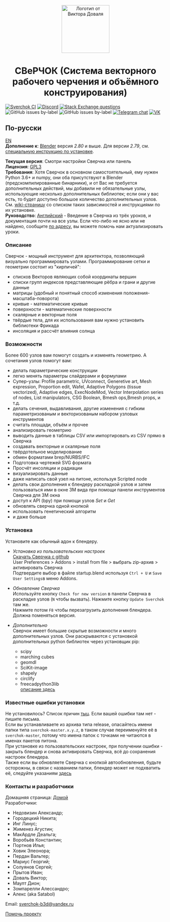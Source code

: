 <p align="center">
<a href="http://nortikin.github.io/sverchok/">
<img src="ui/logo/png/sverchock_icon_t.png" width="150" title="Логотип от Виктора Доваля">
</a>
</p>
<h1 align="center">СВеРЧОК (Система векторного рабочего черчения и объёмного конструирования)</h1>

[![Sverchok CI](https://github.com/nortikin/sverchok/actions/workflows/test-sverchok.yml/badge.svg?event=push)](https://github.com/nortikin/sverchok/actions/workflows/test-sverchok.yml)
<a href="https://discord.gg/pjHHhjJz8Z"><img alt="Discord" src="https://img.shields.io/discord/745273148018262158"></a>
[![Stack Exchange questions](https://img.shields.io/stackexchange/blender/t/sverchok?label=StackExchange)](https://blender.stackexchange.com/questions/tagged/sverchok)
![GitHub issues by-label](https://img.shields.io/github/issues/nortikin/sverchok/Proposal%20:bulb:?color=%237de57b&label=Proposal)
![GitHub issues by-label](https://img.shields.io/github/issues/nortikin/sverchok/bug%20:bug:?color=%23f4f277&label=Bug)
[![Telegram chat](https://img.shields.io/badge/Telegram-2CA5E0?style=for-the-badge&logo=telegram&logoColor=white)](https://t.me/sverchok_3d)
[![VK](https://img.shields.io/badge/вконтакте-%232E87FB.svg?&style=for-the-badge&logo=vk&logoColor=white)](https://vk.com/sverchok_b3d)

## По-русски

[EN](https://github.com/nortikin/sverchok/blob/master/README.md)   
**Дополнение к**: [Blender](http://blender.org)  версия *2.80* и выше. Для версии *2.79*, см. [специальную инструкцию по установке](https://github.com/nortikin/sverchok/wiki/Sverchok-for-Blender-2.79-installation). 

**Текущая версия**: Смотри настройки Сверчка или панель   
**Лицензия**: [GPL3](http://www.gnu.org/licenses/quick-guide-gplv3.html)   
**Требования**: Хотя Сверчок в основном самостоятельный, ему нужен Python 3.6+ и numpy, они оба присутствуют в Blender (предскомпилированные бинарники), и от Вас не требуется дополнительных действий, мы добавили не обязательные узлы, использующие несколько дополнительных библиотек; если они у вас есть, то будет доступно большое количество дополнительных узлов. См. [wiki-страницу](https://github.com/nortikin/sverchok/wiki/Dependencies) со списком таких зависимостей и инструкциями по их установке.    
**Руководство**: [Английский](http://nortikin.github.io/sverchok/docs/main.html) - Введение в Сверчка из трёх уроков, и документация почти на все узлы. Если что-либо не ясно или не найдено, сообщите [по адресу](https://github.com/nortikin/sverchok/issues), вы можете помочь нам актуализировать уроки. 

  
### Описание
Сверчок - мощный инструмент для архитектора, позволяющий визуально программировать узлами. 
Программирование сетки и геометрии состоит из "кирпичей":  

  - списков Векторов являющих собой координаты вершин  
  - списки групп индексов представляющие рёбра и грани и другие данные  
  - матрицы (удобный и понятный способ изменения положения-масштаба-поворота)  
  - кривые - математические кривые  
  - поверхности - математические поверхности  
  - скалярные и векторные поля  
  - твёрдые тела, для их использования вам нужно установить библиотеки Фрикада  
  - инсоляция и рассчёт влияния солнца  
  

### Возможности
Более 600 узлов вам помогут создать и изменять геометрию. А сочетания узлов помогут вам:

  - делать параметрические конструкции  
  - легко менять параметры слайдерами и формулами  
  - Супер-узлы: Profile parametric, UVconnect, Generetive art, Mesh expression, Proportion edit, Wafel, Adaptive Polygons (tissue vectorized), Adaptive edges, ExecNodeMod, Vector Interpolation series of nodes, List manipulators, CSG Boolean, Bmesh ops,Bmesh props, и т.д.    
  - делать сечения, выдавливания, другие изменения с гибким параметризованым и векторизованым набором узловых инструментов   
  - считать площади, объём и прочее  
  - анализировать геометрию  
  - выводить данные в таблицы CSV или импортировать из CSV прямо в Сверчка
  - создавать векторные и скалярные поля  
  - твёрдотельное моделирование  
  - обмен форматами brep/NURBS/IFC  
  - Подготовка чертежей SVG формата  
  - Просчёт инсоляции и радиации  
  - визуализировать данные  
  - даже написать свой узел на питоне, используя Scripted node  
  - делать свои дополнения к блендеру раскладкой узлов и затем пользоваться ими в окне 3М вида при помощи панели инструментов Сверчка для 3М окна  
  - доступ к API (bpy) при помощи узлов _Set_ и _Get_  
  - обновлять сверчка одной кнопкой  
  - использовать генетический алгоритм  
  - и даже больше   


### Установка
Установите как обычный адон к блендеру.  
  
-  _Установка из пользовательских настроек_  
   [Скачать Сверчка с github](https://github.com/nortikin/sverchok/archive/refs/heads/master.zip)   
   User Preferences > Addons > install from file >   выбрать zip-архив > активировать Сверчка  
   Подтвердите выбор в файле startup.blend используя `Ctrl + U` и `Save User Settings`в меню Addons.  

-  _Обновление Сверчка_   
   Используйте кнопку `Check for new version` в панели Сверчка в раскладке узлов (`N` чтобы вызвать). 
   Нажмите кнопку `Update Sverchok` там же.  
   Нажмите потом `F8` чтобы перезагрузить дополнения блендера. Должна поменяться версия.  

-  _Дополнительно_  
   Сверчок имеет большие скрытые возможности и много дополнительных узлов. Они раскрываются с установкой дополнительных python библиотек через установщик pip:  
   - scipy  
   - marching cubes  
   - geomdl   
   - SciKit-image   
   - shapely  
   - circlify  
   - freecadpython3lib   
   [описание здесь](https://github.com/nortikin/sverchok/wiki/Dependencies)


### Известные ошибки установки
Не установилось? Список причин [тыц](http://nortikin.github.io/sverchok/docs/installation.html). Если вашей ошибки там нет - пишите письма.  
Если вы устанавливаете из архива типа release, опасайтесь имени папки типа `sverchok-master.x.y.z`, в таком случае переименуйте её в `sverchok-master`, потому что имена папок с точками не читаются в именах пакетов питона.   
При установке из пользовательских настроек, при получении ошибки - закрыть блендер и снова активировать Сверчка, всё до сохранения настроек блендера.  
Также если вы обновляете Сверчка с кнопкой автообновления, будьте осторожны, в связи с названием папки, блендер может не подхватить её, следуйте указаниям [здесь](https://github.com/nortikin/sverchok/issues/669)   

### Контакты и разработчики
Домашняя страница: [Домой](http://nortikin.github.io/sverchok/)  
Разработчики: 
-  Недовизин Александр;  
-  Городецкий Никита;  
-  Инг Линус;  
-  Жименез Агустин; 
-  МакАрдле Деальга;  
-  Воробьёв Константин;  
-  Портнов Илья;  
-  Ховик Элеонора;  
-  Пердан Вальтер;    
-  Мариус Георгий;     
-  Солуянов Сергей;       
-  Прытов Иван;      
-  Доваль Виктор;   
-  Маулт Дион;  
-  Зомпарелли Алессандро;
-  Алекс (aka Satabol)    

Email: sverchok-b3d@yandex.ru  

[Помочь проекту](https://yoomoney.ru/fundraise/18SSCA4FIG5.250310)
